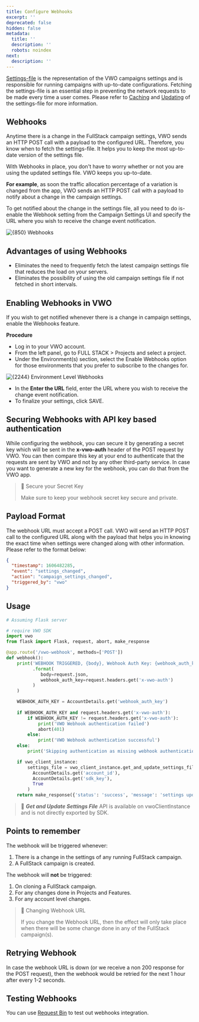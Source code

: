 ```yaml
---
title: Configure Webhooks
excerpt: ''
deprecated: false
hidden: false
metadata:
  title: ''
  description: ''
  robots: noindex
next:
  description: ''
---
```

[Settings-file](https://developers.vwo.com/reference#fullstack-get-settings) is the representation of the VWO campaigns settings and is responsible for running campaigns with up-to-date configurations. Fetching the settings-file is an essential step in preventing the network requests to be made every time a user comes. Please refer to [Caching](https://developers.vwo.com/reference#fullstack-best-practices-caching-your-settingsfile) and [Updating](https://developers.vwo.com/reference#fullstack-updating-cached-settings-file) of the settings-file for more information.

## Webhooks

Anytime there is a change in the FullStack campaign settings, VWO sends an HTTP POST call with a payload to the configured URL. Therefore, you know when to fetch the settings-file. It helps you to keep the most up-to-date version of the settings file. 

With Webhooks in place, you don't have to worry whether or not you are using the updated settings file. VWO keeps you up-to-date.

**For example**, as soon the traffic allocation percentage of a variation is changed from the app, VWO sends an HTTP POST call with a payload to notify about a change in the campaign settings. 

To get notified about the change in the settings file, all you need to do is-enable the Webhook setting from the Campaign Settings UI and specify the URL where you wish to receive the change event notification.

<Image title="Webhooks.png" alt={850} width="smart" src="https://files.readme.io/5140e0f-Webhooks.png">
  Webhooks
</Image>

## Advantages of using Webhooks

* Eliminates the need to frequently fetch the latest campaign settings file that reduces the load on your servers.
* Eliminates the possibility of using the old campaign settings file if not fetched in short intervals.

## Enabling Webhooks in VWO

If you wish to get notified whenever there is a change in campaign settings, enable the Webhooks feature. 

**Procedure**

* Log in to your VWO account.
* From the left panel, go to FULL STACK > Projects and select a project.
* Under the Environment(s) section, select the Enable Webhooks option for those environments that you prefer to subscribe to the changes for.

<Image title="Screen Shot 2022-01-12 at 5.04.04 PM.png" alt={2244} src="https://files.readme.io/ef0be8b-Screen_Shot_2022-01-12_at_5.04.04_PM.png">
  Environment Level Webhooks
</Image>

* In the **Enter the URL** field, enter the URL where you wish to receive the change event notification.
* To finalize your settings, click SAVE.

## Securing Webhooks with API key based authentication

While configuring the webhook, you can secure it by generating a secret key which will be sent in the **x-vwo-auth** header of the POST request by VWO. You can then compare this key at your end to authenticate that the requests are sent by VWO and not by any other third-party service. In case you want to generate a new key for the webhook, you can do that from the VWO app.

> 📘 Secure your Secret Key
>
> Make sure to keep your webhook secret key secure and private.

## Payload Format

The webhook URL must accept a POST call. VWO will send an HTTP POST call to the configured URL along with the payload that helps you in knowing the exact time when settings were changed along with other information. Please refer to the format below:

```json
{
  "timestamp": 1606482285,
  "event": "settings_changed",
  "action": "campaign_settings_changed",
  "triggered_by": "vwo"
}
```

## Usage

```python
# Assuming Flask server

# require VWO SDK
import vwo
from flask import Flask, request, abort, make_response

@app.route('/vwo-webhook', methods=['POST'])
def webhook():
    print('WEBHOOK TRIGGERED, {body}, Webhook Auth Key: {webhook_auth_key}'
          .format(
             body=request.json,
             webhook_auth_key=request.headers.get('x-vwo-auth')
          )
    )

    WEBHOOK_AUTH_KEY = AccountDetails.get('webhook_auth_key')
    
    if WEBHOOK_AUTH_KEY and request.headers.get('x-vwo-auth'):
        if WEBHOOK_AUTH_KEY != request.headers.get('x-vwo-auth'):
            print('VWO Webhook authentication failed')
            abort(401)
        else:
            print('VWO Webhook authentication successful')
    else:
        print('Skipping authentication as missing webhook authentication key')

    if vwo_client_instance:
        settings_file = vwo_client_instance.get_and_update_settings_file(
          AccountDetails.get('account_id'),
          AccountDetails.get('sdk_key'),
          True
        )
    return make_response({'status': 'success', 'message': 'settings updated successfully'}, 200)
```

> 🚧 ***Get and Update Settings File*** API is available on vwoClientInstance and is not directly exported by SDK.

## Points to remember

The webhook will be triggered whenever:

1. There is a change in the settings of any running FullStack campaign.
2. A FullStack campaign is created. 

The webhook will **not** be triggered:

1. On cloning a FullStack campaign.
2. For any changes done in Projects and Features.
3. For any account level changes.

> 🚧 Changing Webhook URL
>
> If you change the Webhook URL, then the effect will only take place when there will be some change done in any of the FullStack campaign(s).

## Retrying Webhook

In case the webhook URL is down (or we receive a non 200 response for the POST request), then the webhook would be retried for the next 1 hour after every 1-2 seconds.

## Testing Webhooks

You can use [Request Bin](https://requestbin.com/) to test out webhooks integration.
